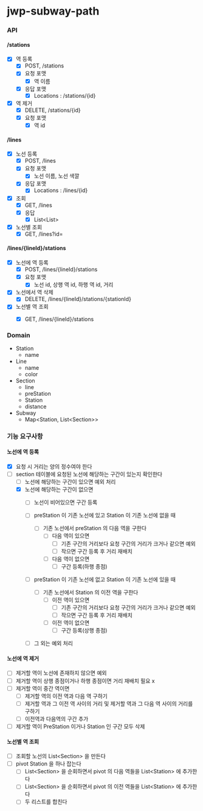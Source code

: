 # jwp-subway-path

### API

#### /stations
- [x] 역 등록
  - [x] POST, /stations
  - [x] 요청 포맷
    - [x] 역 이름
  - [x] 응답 포맷
    - [x] Locations : /stations/{id}
- [x] 역 제거
  - [x] DELETE, /stations/{id}
  - [x] 요청 포맷
    - [x] 역 id

#### /lines
- [x] 노선 등록
  - [x] POST, /lines
  - [x] 요청 포맷
    - [x] 노선 이름, 노선 색깔
  - [x] 응답 포맷
    - [x] Locations : /lines/{id}
- [x] 조회
  - [x] GET, /lines
  - [x] 응답
    - [x] List<List<Station>> 
- [x] 노선별 조회
  - [x] GET, /lines?id=

#### /lines/{lineId}/stations
- [x] 노선에 역 등록
  - [x] POST, /lines/{lineId}/stations
  - [x] 요청 포맷
    - [x] 노선 id, 상행 역 id, 하행 역 id, 거리 
- [x] 노선에서 역 삭제
  - [x] DELETE, /lines/{lineId}/stations/{stationId}
- [x] 노선별 역 조회
  - [x] GET, /lines/{lineId}/stations


### Domain
- Station
  - name
- Line
  - name
  - color
- Section
  - line
  - preStation
  - Station
  - distance
- Subway
  - Map\<Station, List\<Section>>

### 기능 요구사항

#### 노선에 역 등록
- [x] 요청 시 거리는 양의 정수여야 한다
- [ ] section 테이블에 요청된 노선에 해당하는 구간이 있는지 확인한다
  - [ ] 노선에 해당하는 구간이 있으면 예외 처리
  - [x] 노선에 해당하는 구간이 없으면
    - [ ] 노선이 비어있으면 구간 등록
    - [ ] preStation 이 기존 노선에 있고 Station 이 기존 노선에 없을 때
      - [ ] 기존 노선에서 preStation 의 다음 역을 구한다
        - [ ] 다음 역이 있으면
          - [ ] 기존 구간의 거리보다 요청 구간의 거리가 크거나 같으면 예외
          - [ ] 작으면 구간 등록 후 거리 재배치
        - [ ] 다음 역이 없으면
          - [ ] 구간 등록(하행 종점)
    - [ ] preStation 이 기존 노선에 없고 Station 이 기존 노선에 있을 때
      - [ ] 기존 노선에서 Station 의 이전 역을 구한다
        - [ ] 이전 역이 있으면
          - [ ] 기존 구간의 거리보다 요청 구간의 거리가 크거나 같으면 예외
          - [ ] 작으면 구간 등록 후 거리 재배치
        - [ ] 이전 역이 없으면
          - [ ] 구간 등록(상행 종점)
    - [ ] 그 외는 예외 처리


#### 노선에 역 제거
- [ ] 제거할 역이 노선에 존재하지 않으면 예외
- [ ] 제거할 역이 상행 종점이거나 하행 종점이면 거리 재배치 필요 x
- [ ] 제거할 역이 중간 역이면
  - [ ] 제거할 역의 이전 역과 다음 역 구하기
  - [ ] 제거할 역과 그 이전 역 사이의 거리 및 제거할 역과 그 다음 역 사이의 거리를 구하기
  - [ ] 이전역과 다음역의 구간 추가
- [ ] 제거할 역이 PreStation 이거나 Station 인 구간 모두 삭제

#### 노선별 역 조회
- [ ] 조회할 노선의 List\<Section\> 을 만든다
- [ ] pivot Station 을 하나 잡는다
  - [ ] List\<Section\> 을 순회하면서 pivot 의 다음 역들을 List\<Station\> 에 추가한다
  - [ ] List\<Section\> 을 순회하면서 pivot 의 이전 역들을 List\<Station\> 에 추가한다
  - [ ] 두 리스트를 합친다
